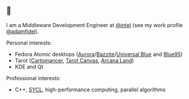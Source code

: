 ## 🌙


I am a Middleware Development Engineer at [@intel](https://github.com/intel) (see my work profile [@adamfidel](https://github.com/adamfidel)).

Personal interests:
- Fedora Atomic desktops ([Aurora](https://github.com/ublue-os/aurora)/[Bazzite](https://github.com/ublue-os/bazzite)/[Universal Blue](https://github.com/ublue-os) and [Blue95](https://github.com/winblues/blue95))
- Tarot ([Cartomancer](https://github.com/arcanaland/cartomancer), [Tarot Canvas](https://github.com/arcanaland/tarot-canvas), [Arcana Land](https://github.com/arcanaland))
- KDE and Qt

Professional interests:
- C++, [SYCL](https://www.khronos.org/sycl/), high-performance computing, parallel algorithms

<!--
**ledif/ledif** is a ✨ _special_ ✨ repository because its `README.md` (this file) appears on your GitHub profile.

Here are some ideas to get you started:

- 🔭 I’m currently working on ...
- 🌱 I’m currently learning ...
- 👯 I’m looking to collaborate on ...
- 🤔 I’m looking for help with ...
- 💬 Ask me about ...
- 📫 How to reach me: ...
- 😄 Pronouns: ...
- ⚡ Fun fact: ...
-->
